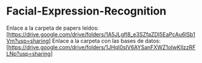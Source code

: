 # Facial-Expression-Recognition

Enlace a la carpeta de papers leídos: [https://drive.google.com/drive/folders/1A5JLgfl8_e3SZfaZDI5EaPcAu6lSb1Vm?usp=sharing]
Enlace a la carpeta con las bases de datos: [https://drive.google.com/drive/folders/1JHqI0sIV6AYSanFXWZ1oIwKIlzzRFLNp?usp=sharing]

